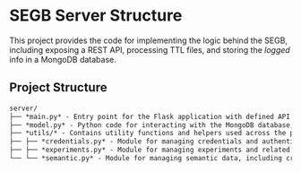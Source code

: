 # SEGB Server Structure

This project provides the code for implementing the logic behind the SEGB, including exposing a REST API, processing TTL files, and storing the *logged* info in a MongoDB database.

## Project Structure

```md
server/
├── *main.py* - Entry point for the Flask application with defined API routes.
├── *model.py* - Python code for interacting with the MongoDB database, defining data models and data access functions.
├── *utils/* - Contains utility functions and helpers used across the project.
├── ├── *credentials.py* - Module for managing credentials and authentication tokens.
├── ├── *experiments.py* - Module for managing experiments and related activities.
└── └── *semantic.py* - Module for managing semantic data, including creating, updating, and deleting semantic data.
```
